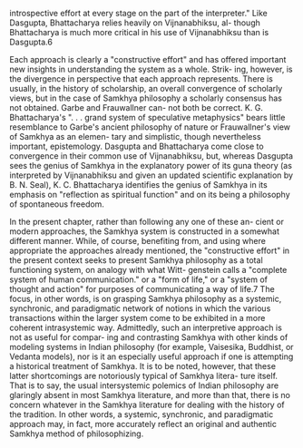 introspective effort at every stage on the part of the interpreter."  Like Dasgupta, Bhattacharya relies heavily on Vijnanabhiksu, al- though Bhattacharya is much more critical in his use of Vijnanabhiksu  than is Dasgupta.6

Each approach is clearly a "constructive effort" and has offered  important new insights in understanding the system as a whole. Strik- ing, however, is the divergence in perspective that each approach  represents. There is usually, in the history of scholarship, an overall convergence of scholarly views, but in the case of Samkhya philosophy  a scholarly consensus has not obtained. Garbe and Frauwallner can- not both be correct. K. G. Bhattacharya's ". . . grand system of  speculative metaphysics" bears little resemblance to Garbe's ancient  philosophy of nature or Frauwallner's view of Samkhya as an elemen- tary and simplistic, though nevertheless important, epistemology.  Dasgupta and Bhattacharya come close to convergence in their common use of Vijnanabhiksu, but, whereas Dasgupta sees the genius of Samkhya in the explanatory power of its guna theory (as interpreted by Vijnanabhiksu and given an updated scientific explanation by Β. N. Seal), K. C. Bhattacharya identifies the genius of Samkhya in its emphasis on "reflection as spiritual function" and on its being a philosophy of spontaneous freedom.

In the present chapter, rather than following any one of these an- cient or modern approaches, the Samkhya system is constructed in a  somewhat different manner. While, of course, benefiting from, and using where appropriate the approaches already mentioned, the "constructive effort" in the present context seeks to present Samkhya  philosophy as a total functioning system, on analogy with what Witt- genstein calls a "complete system of human communication." or a  "form of life," or a "system of thought and action" for purposes of communicating a way of life.7 The focus, in other words, is on grasping Samkhya philosophy as a systemic, synchronic, and paradigmatic network of notions in which the various transactions within the larger system come to be exhibited in a more coherent intrasystemic way.  Admittedly, such an interpretive approach is not as useful for compar- ing and contrasting Samkhya with other kinds of modeling systems in  Indian philosophy (for example, Vaisesika, Buddhist, or Vedanta models), nor is it an especially useful approach if one is attempting a historical treatment of Samkhya. It is to be noted, however, that  these latter shortcomings are notoriously typical of Samkhya litera- ture itself. That is to say, the usual intersystemic polemics of Indian  philosophy are glaringly absent in most Samkhya literature, and more than that, there is no concern whatever in the Samkhya literature for dealing with the history of the tradition. In other words, a systemic, synchronic, and paradigmatic approach may, in fact, more accurately reflect an original and authentic Samkhya method of philosophizing.
